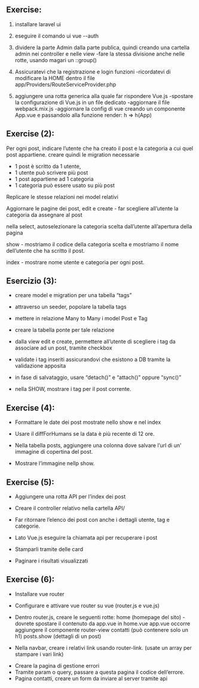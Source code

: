 ## Exercise:

1. installare laravel ui

2. eseguire il comando ui vue --auth

3. dividere la parte Admin dalla parte publica, quindi creando una cartella admin nei controller e nelle view
   -fare la stessa divisione anche nelle rotte, usando magari un ::group()

4. Assicuratevi che la registrazione e login funzioni
   -ricordatevi di modificare la HOME dentro il file
   app/Providers/RouteServiceProvider.php

5. aggiungere una rotta generica alla quale far rispondere Vue.js
   -spostare la configurazione di Vue.js in un file dedicato
   -aggiornare il file webpack.mix.js
   -aggiornare la config di vue creando un componente App.vue e passandolo alla funzione render: h => h(App)

<!-- Exercise completed -->

## Exercise (2):

Per ogni post, indicare l’utente che ha creato il post e la categoria a cui quel post appartiene.
creare quindi le migration necessarie

-   1 post è scritto da 1 utente,
-   1 utente può scrivere più post
-   1 post appartiene ad 1 categoria
-   1 categoria può essere usato su più post

Replicare le stesse relazioni nei model relativi

Aggiornare le pagine dei post,
edit e create - far scegliere all’utente la categoria da assegnare al post

nella select, autoselezionare la categoria scelta dall’utente all’apertura della pagina

show - mostriamo il codice della categoria scelta e mostriamo il nome dell’utente che ha scritto il post.

index - mostrare nome utente e categoria per ogni post.

<!-- Exercise completed -->

## Esercizio (3):

-   creare model e migration per una tabella “tags”

-   attraverso un seeder, popolare la tabella tags

-   mettere in relazione Many to Many i model Post e Tag

-   creare la tabella ponte per tale relazione

-   dalla view edit e create, permettere all’utente di scegliere i tag da associare ad un post, tramite checkbox

-   validate i tag inseriti assicurandovi che esistono a DB tramite la validazione apposita

-   in fase di salvataggio, usare “detach()” e “attach()” oppure “sync()”

-   nella SHOW, mostrare i tag per il post corrente.

<!-- Exercise Completed -->

## Exercise (4):

-   Formattare le date dei post mostrate nello show e nel index
-   Usare il diffForHumans se la data è più recente di 12 ore.

    <!--  BONUS -->

-   Nella tabella posts, aggiungere una colonna dove salvare l’url di un' immagine di copertina del post.
-   Mostrare l’immagine nellp show.

<!-- Exercise & Bonus completed -->

## Exercise (5):

-   Aggiungere una rotta API per l’index dei post
-   Creare il controller relativo nella cartella API/
-   Far ritornare l’elenco dei post con anche i dettagli utente, tag e categorie.
-   Lato Vue.js eseguire la chiamata api per recuperare i post
-   Stamparli tramite delle card

    <!-- BONUS -->

-   Paginare i risultati visualizzati

<!-- Exercise  & Bonus completed -->

## Exercise (6):

-   Installare vue router
-   Configurare e attivare vue router su vue (router.js e vue.js)
-   Dentro router.js, creare le seguenti rotte: home (homepage del sito) - dovrete spostare il contenuto da app.vue in home.vue
    app.vue occorre aggiungere il componente router-view
    contatti (può contenere solo un h1)
    posts.show (dettagli di un post)

-   Nella navbar, creare i relativi link usando router-link. (usate un array per stampare i vari link)

<!-- BONUS -->

-   Creare la pagina di gestione errori
-   Tramite param o query, passare a questa pagina il codice dell’errore.
-   Pagina contatti, creare un form da inviare al server tramite api
